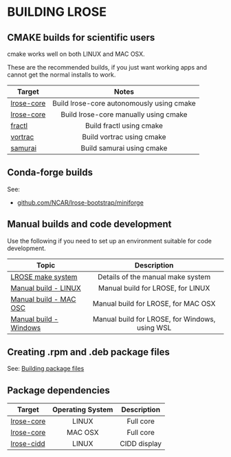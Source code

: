 # BUILDING LROSE

## CMAKE builds for scientific users

cmake works well on both LINUX and MAC OSX.

These are the recommended builds, if you just want working apps and cannot get the normal installs to work.

| Target | Notes  |
| ---------- |:------:|
| [lrose-core](./LROSE_cmake_build.auto.md) | Build lrose-core autonomously using cmake |
| [lrose-core](./LROSE_cmake_build.manual.md) | Build lrose-core manually using cmake |
| [fractl](./build_fractl.md) | Build fractl using cmake |
| [vortrac](./build_vortrac.md) | Build vortrac using cmake |
| [samurai](./build_samurai.md) | Build samurai using cmake |

## Conda-forge builds

See:

* [github.com/NCAR/lrose-bootstrap/miniforge](https://github.com/NCAR/lrose-bootstrap/tree/main/miniforge)

## Manual builds and code development

Use the following if you need to set up an environment suitable for code development.

| Topic | Description |
| ------ |:------------:|
| [LROSE make system](./LROSE_manual_make_system.md) | Details of the manual make system |
| [Manual build - LINUX](./LROSE_manual_build.linux.md) | Manual build for LROSE, for LINUX |
| [Manual build - MAC OSC](./LROSE_manual_build.osx.md) | Manual build for LROSE, for MAC OSX |
| [Manual build - Windows](https://github.com/NCAR/lrose-core/files/6736210/LROSE.Windows.Installation.Help.pdf) | Manual build for LROSE, for Windows, using WSL |

## Creating .rpm and .deb package files

See: [Building package files](https://github.com/NCAR/lrose-bootstrap/blob/main/docker/README.md)

## Package dependencies

| Target | Operating System | Description |
| ------ |:------------:|:------------:|
| [lrose-core](./lrose_package_dependencies.linux.md) | LINUX | Full core |
| [lrose-core](./lrose_package_dependencies.osx.md) | MAC OSX | Full core |
| [lrose-cidd](./lrose_package_dependencies.cidd.md) | LINUX | CIDD display |

